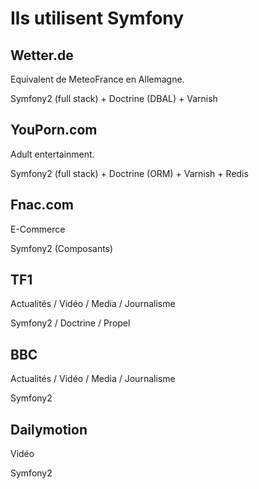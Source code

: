 Ils utilisent Symfony
=====================

Wetter.de
---------

Equivalent de MeteoFrance en Allemagne.

Symfony2 (full stack) + Doctrine (DBAL) + Varnish

YouPorn.com
-----------

Adult entertainment.

Symfony2 (full stack) + Doctrine (ORM) + Varnish + Redis

Fnac.com
--------

E-Commerce

Symfony2 (Composants)

TF1
---

Actualités / Vidéo / Media / Journalisme

Symfony2 / Doctrine / Propel

BBC
---

Actualités / Vidéo / Media / Journalisme

Symfony2

Dailymotion
-----------

Vidéo

Symfony2

